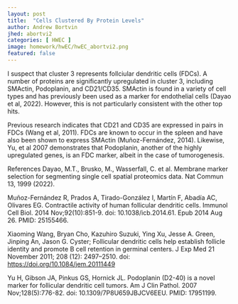 ```yaml
---
layout: post
title:  "Cells Clustered By Protein Levels"
author: Andrew Bortvin
jhed: abortvi2
categories: [ HWEC ]
image: homework/hwEC/hwEC_abortvi2.png
featured: false
---
```


I suspect that cluster 3 represents follciular dendritic cells (FDCs). A number of proteins are significantly upregulated in cluster 3, including SMActin, Podoplanin, and CD21/CD35. SMActin is found in a variety of cell types and has previously been used as a marker for endothelial cells (Dayao et al, 2022). However, this is not particularly consistent with the other top hits. 

Previous research indicates that CD21 and CD35 are expressed in pairs in FDCs (Wang et al, 2011). FDCs are known to occur in the spleen and have also been shown to express SMActin (Muñoz-Fernández, 2014). Likewise, Yu, et al 2007 demonstrates that Podoplanin, another of the highly upregulated genes, is an FDC marker, albeit in the case of tumorogenesis.

References
Dayao, M.T., Brusko, M., Wasserfall, C. et al. Membrane marker selection for segmenting single cell spatial proteomics data. Nat Commun 13, 1999 (2022).

Muñoz-Fernández R, Prados A, Tirado-González I, Martín F, Abadía AC, Olivares EG. Contractile activity of human follicular dendritic cells. Immunol Cell Biol. 2014 Nov;92(10):851-9. doi: 10.1038/icb.2014.61. Epub 2014 Aug 26. PMID: 25155466.

Xiaoming Wang, Bryan Cho, Kazuhiro Suzuki, Ying Xu, Jesse A. Green, Jinping An, Jason G. Cyster; Follicular dendritic cells help establish follicle identity and promote B cell retention in germinal centers. J Exp Med 21 November 2011; 208 (12): 2497–2510. doi: https://doi.org/10.1084/jem.20111449

Yu H, Gibson JA, Pinkus GS, Hornick JL. Podoplanin (D2-40) is a novel marker for follicular dendritic cell tumors. Am J Clin Pathol. 2007 Nov;128(5):776-82. doi: 10.1309/7P8U659JBJCV6EEU. PMID: 17951199.
